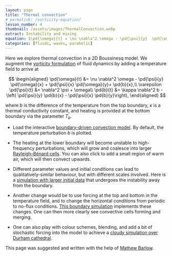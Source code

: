 ```yaml
---
layout: page
title: "Thermal convection"
# permalink: /vorticity-equation/
lesson_number: 4
thumbnail: /assets/images/ThermalConvection.webp
extract: Instability and mixing
equation: $\pd{\omega}{t} = \nu \nabla^2 \omega - \pd{\psi}{y}  \pd{\omega}{x} +  \pd{\psi}{x}  \pd{\omega}{y}+\pd{b}{x}$, $0 = \nabla^2 \psi + \omega$, $\pd{b}{t} = \kappa \nabla^2 b -\left( \pd{\psi}{y}  \pd{b}{x} -  \pd{\psi}{x}  \pd{b}{y}\right)$
categories: [fluids, waves, parabolic]
---
```



Here we explore thermal convection in a 2D Boussinesq model. We augment the [vorticity formulation](vorticity_equation) of fluid dynamics by adding a temperature field to arrive at

$$
\begin{aligned}
      \pd{\omega}{t} &= \nu \nabla^2 \omega - \pd{\psi}{y}  \pd{\omega}{x} +  \pd{\psi}{x}  \pd{\omega}{y}+ \pd{b}{x},\\
     \varepsilon \pd{\psi}{t} &= \nabla^2 \psi + \omega\\
      \pd{b}{t} &= \kappa \nabla^2 b -\left( \pd{\psi}{y}  \pd{b}{x} -  \pd{\psi}{x}  \pd{b}{y}\right),
    \end{aligned}
$$
    
where $b$ is the difference of the temperature from the top boundary, $\kappa$ is a thermal conductivity constant, and heating is provided at the bottom boundary via the parameter $T_b$. 

* Load the interactive [boundary-driven convection model](/sim/?preset=thermalConvection). By default, the temperature perturbation $b$ is plotted.

* The heating at the lower boundary will become unstable to high-frequency perturbations, which will grow and coalesce into larger [Rayleigh–Bénard cells](https://en.wikipedia.org/wiki/Rayleigh%E2%80%93B%C3%A9nard_convection). You can also click to add a small region of warm air, which will then convect upwards.

* Different parameter values and initial conditions can lead to qualitatively-similar behaviour, but with different scales involved. Here is a [simulation with larger initial data](/sim/?preset=thermalConvectionInitialData) that undergoes the instability away from the boundary.

* Another change would be to use forcing at the top and bottom in the temperature field, and to change the horizontal conditions from periodic to no-flux conditions. [This boundary simulation](/sim/?preset=thermalConvectionBoundaries) implements these changes. One can then more clearly see convective cells forming and merging.

* One can also play with colour schemes, blending, and add a bit of stochastic forcing into the model to achieve a [cloudy simulation over Durham cathedral](/sim/?preset=DurhamConvection).

This page was suggested and written with the help of [Mathew Barlow](https://www.uml.edu/profile/mathew_barlow).

